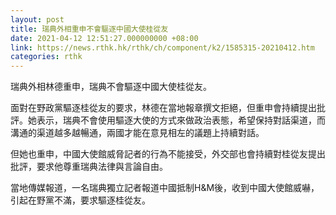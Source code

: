 ```yaml
---
layout: post
title: 瑞典外相重申不會驅逐中國大使桂從友
date: 2021-04-12 12:51:27.000000000 +08:00
link: https://news.rthk.hk/rthk/ch/component/k2/1585315-20210412.htm
categories: rthk
---
```


瑞典外相林德重申，瑞典不會驅逐中國大使桂從友。

面對在野政黨驅逐桂從友的要求，林德在當地報章撰文拒絕，但重申會持續提出批評。她表示，瑞典不會使用驅逐大使的方式來做政治表態，希望保持對話渠道，而溝通的渠道越多越暢通，兩國才能在意見相左的議題上持續對話。

但她也重申，中國大使館威脅記者的行為不能接受，外交部也會持續對桂從友提出批評，要求他尊重瑞典法律與言論自由。

當地傳媒報道，一名瑞典獨立記者報道中國抵制H&M後，收到中國大使館威嚇，引起在野黨不滿，要求驅逐桂從友。
